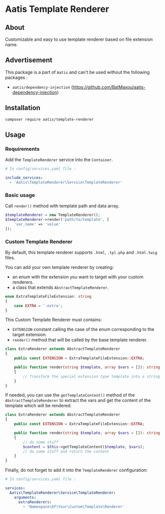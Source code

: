# Aatis Template Renderer

## About

Customizable and easy to use template renderer based on file extension name.

## Advertisement

This package is a part of `Aatis` and can't be used without the following packages :

- `aatis/dependency-injection` (https://github.com/BatMaxou/aatis-dependency-injection)

## Installation

```bash
composer require aatis/template-renderer
```

## Usage

### Requirements

Add the `TemplateRenderer` service into the `Container`.

```yaml
# In config/services.yaml file :

include_services:
  - 'Aatis\TemplateRenderer\Service\TemplateRenderer'
```

### Basic usage

Call `render()` method with template path and data array.

```php
$templateRenderer = new TemplateRenderer();
$templateRenderer->render('path/to/template', [
    'var_name' => 'value'
]);
```

### Custom Template Renderer

By default, this template renderer supports `.html`, `.tpl.php` and `.html.twig` files.

You can add your own template renderer by creating:

- an enum with the extension you want to target with your custom renderers.
- a class that extends `AbstractTemplateRenderer`.

```php
enum ExtraTemplateFileExtension: string
{
    case EXTRA = '.extra';
}
```

This Custom Template Renderer must contains:

- `EXTENSION` constant calling the case of the enum corresponding to the target extension.
- `render()` method that will be called by the base template renderer.

```php
class ExtraRenderer extends AbstractTemplateRenderer
{
    public const EXTENSION = ExtraTemplateFileExtension::EXTRA;

    public function render(string $template, array $vars = []): string
    {
        // Transform the special extension type template into a string
    }
}
```

If needed, you can use the `getTemplateContent()` method of the `AbstractTemplateRenderer` to extract the vars and get the content of the template which will be rendered.

```php
class ExtraRenderer extends AbstractTemplateRenderer
{
    public const EXTENSION = ExtraTemplateFileExtension::EXTRA;

    public function render(string $template, array $vars = []): string
    {
        // do some stuff
        $content = $this->getTemplateContent($template, $vars);
        // do some stuff and return the content
    }
}
```

Finally, do not forget to add it into the `TemplateRenderer` configuration:

```yaml
# In config/services.yaml file :

services:
  Aatis\TemplateRenderer\Service\TemplateRenderer:
    arguments:
      extraRenderers:
        - 'Namespace\Of\Your\Custom\Template\Renderer'
```
